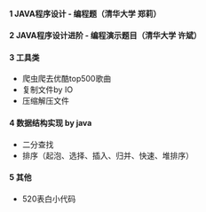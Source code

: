 #### 1 JAVA程序设计 - 编程题（清华大学 郑莉）
#### 2 JAVA程序设计进阶 - 编程演示题目（清华大学 许斌）
#### 3 工具类
- 爬虫爬去优酷top500歌曲
- 复制文件by IO
- 压缩解压文件
#### 4 数据结构实现 by java
- 二分查找
- 排序（起泡、选择、插入、归并、快速、堆排序）
#### 5 其他
- 520表白小代码